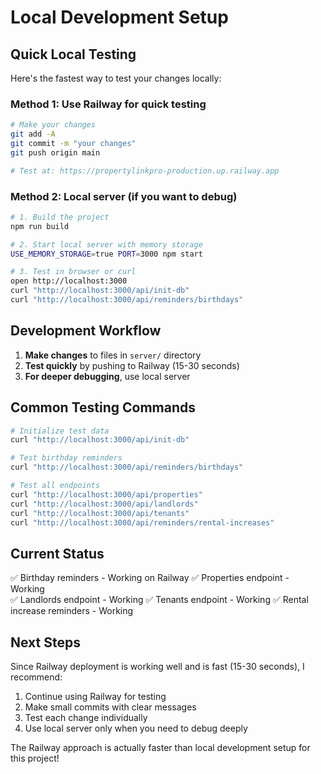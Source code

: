 # Local Development Setup

## Quick Local Testing

Here's the fastest way to test your changes locally:

### Method 1: Use Railway for quick testing
```bash
# Make your changes
git add -A
git commit -m "your changes"
git push origin main

# Test at: https://propertylinkpro-production.up.railway.app
```

### Method 2: Local server (if you want to debug)
```bash
# 1. Build the project
npm run build

# 2. Start local server with memory storage
USE_MEMORY_STORAGE=true PORT=3000 npm start

# 3. Test in browser or curl
open http://localhost:3000
curl "http://localhost:3000/api/init-db"
curl "http://localhost:3000/api/reminders/birthdays"
```

## Development Workflow

1. **Make changes** to files in `server/` directory
2. **Test quickly** by pushing to Railway (15-30 seconds)
3. **For deeper debugging**, use local server

## Common Testing Commands

```bash
# Initialize test data
curl "http://localhost:3000/api/init-db"

# Test birthday reminders
curl "http://localhost:3000/api/reminders/birthdays"

# Test all endpoints
curl "http://localhost:3000/api/properties"
curl "http://localhost:3000/api/landlords"
curl "http://localhost:3000/api/tenants"
curl "http://localhost:3000/api/reminders/rental-increases"
```

## Current Status

✅ Birthday reminders - Working on Railway
✅ Properties endpoint - Working  
✅ Landlords endpoint - Working
✅ Tenants endpoint - Working
✅ Rental increase reminders - Working

## Next Steps

Since Railway deployment is working well and is fast (15-30 seconds), I recommend:

1. Continue using Railway for testing
2. Make small commits with clear messages
3. Test each change individually
4. Use local server only when you need to debug deeply

The Railway approach is actually faster than local development setup for this project!
